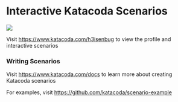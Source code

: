 # Interactive Katacoda Scenarios

[![](http://shields.katacoda.com/katacoda/h3isenbug/count.svg)](https://www.katacoda.com/h3isenbug "Get your profile on Katacoda.com")

Visit https://www.katacoda.com/h3isenbug to view the profile and interactive scenarios

### Writing Scenarios
Visit https://www.katacoda.com/docs to learn more about creating Katacoda scenarios

For examples, visit https://github.com/katacoda/scenario-example
